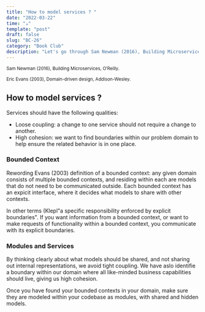 ```yaml
---
title: "How to model services ? "
date: "2022-03-22"
time: "☕️"
template: "post"
draft: false
slug: "BC-26"
category: "Book Club"
description: "Let's go through Sam Newman (2016), Building Microservices, Chapter 3. How to Model Services ?"
---
```


<sub>Sam Newman (2016), Building Microservices, O′Reilly.</sub>

<sub>Eric Evans (2003), Domain-driven design, Addison-Wesley.</sub>

## How to model services ? 

Services should have the following qualities:

- Loose coupling: a change to one service should not require a change to another. 
- High cohesion: we want to find boundaries within our problem domain to help ensure the related behavior is in one place. 

### Bounded Context

Rewording Evans (2003) definition of a bounded context: any given domain consists of multiple bounded contexts, and residing within each are models that do not need to be communicated outside. Each bounded context has an expicit interface, where it decides what models to share with other contexts.

In other terms (Klepl"a specific responsibility enforced by explicit boundaries". If you want information from a bounded context, or want to make requests of functionality within a bounded context, you communicate with its explicit boundaries.

### Modules and Services

By thinking clearly about what models should be shared, and not sharing out internal representations, we avoid tight coupling. We have aslo identifie a boundary within our domain where all like-minded business capabilities should live, giving us high cohesion.

Once you have found your bounded contexts in your domain, make sure they are modeled within your codebase as modules, with shared and hidden models. 

